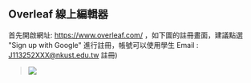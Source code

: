 <h2>Overleaf 線上編輯器</h2>

首先開啟網址: https://www.overleaf.com/  ，如下圖的註冊畫面，建議點選 "Sign up with Google" 進行註冊，帳號可以使用學生 Email : J113252XXX@nkust.edu.tw 註冊)

>![](https://github.com/derricktsai0904/Course/blob/main/2024.09%E6%84%9F%E6%B8%AC%E5%85%83%E4%BB%B6/%E7%A2%A9%E5%A3%AB%E8%AB%96%E6%96%87%E7%B7%A8%E8%BC%AF%E5%99%A8/signup.jpg?raw=true)
